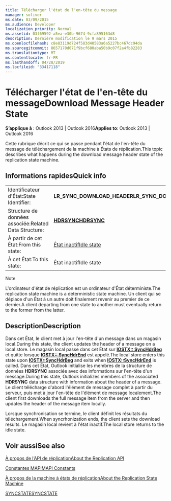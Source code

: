```yaml
---
title: Télécharger l'état de l'en-tête du message
manager: soliver
ms.date: 03/09/2015
ms.audience: Developer
localization_priority: Normal
ms.assetid: 03f69592-a5ea-e30b-9674-9cfa895163d8
description: Dernière modification le 9 mars 2015
ms.openlocfilehash: c8e83119d724f583d40583a6a5227bc467dc94da
ms.sourcegitcommit: 8657170d071f9bcf680aba50b9c07f2a4fb82283
ms.translationtype: MT
ms.contentlocale: fr-FR
ms.lasthandoff: 04/28/2019
ms.locfileid: "33417118"
---
```

# <a name="download-message-header-state"></a><span data-ttu-id="2059e-103">Télécharger l'état de l'en-tête du message</span><span class="sxs-lookup"><span data-stu-id="2059e-103">Download Message Header State</span></span>

  
  
<span data-ttu-id="2059e-104">**S’applique à** : Outlook 2013 | Outlook 2016</span><span class="sxs-lookup"><span data-stu-id="2059e-104">**Applies to**: Outlook 2013 | Outlook 2016</span></span> 
  
 <span data-ttu-id="2059e-105">Cette rubrique décrit ce qui se passe pendant l'état de l'en-tête du message de téléchargement de la machine à États de réplication.</span><span class="sxs-lookup"><span data-stu-id="2059e-105">This topic describes what happens during the download message header state of the replication state machine.</span></span> 
  
## <a name="quick-info"></a><span data-ttu-id="2059e-106">Informations rapides</span><span class="sxs-lookup"><span data-stu-id="2059e-106">Quick info</span></span>

|||
|:-----|:-----|
|<span data-ttu-id="2059e-107">Identificateur d'État:</span><span class="sxs-lookup"><span data-stu-id="2059e-107">State Identifier:</span></span>  <br/> |<span data-ttu-id="2059e-108">**LR_SYNC_DOWNLOAD_HEADER**</span><span class="sxs-lookup"><span data-stu-id="2059e-108">**LR_SYNC_DOWNLOAD_HEADER**</span></span> <br/> |
|<span data-ttu-id="2059e-109">Structure de données associée:</span><span class="sxs-lookup"><span data-stu-id="2059e-109">Related Data Structure:</span></span>  <br/> |<span data-ttu-id="2059e-110">**[HDRSYNC](hdrsync.md)**</span><span class="sxs-lookup"><span data-stu-id="2059e-110">**[HDRSYNC](hdrsync.md)**</span></span> <br/> |
|<span data-ttu-id="2059e-111">À partir de cet État:</span><span class="sxs-lookup"><span data-stu-id="2059e-111">From this state:</span></span>  <br/> |[<span data-ttu-id="2059e-112">État inactif</span><span class="sxs-lookup"><span data-stu-id="2059e-112">Idle state</span></span>](idle-state.md) <br/> |
|<span data-ttu-id="2059e-113">À cet État:</span><span class="sxs-lookup"><span data-stu-id="2059e-113">To this state:</span></span>  <br/> |<span data-ttu-id="2059e-114">État inactif</span><span class="sxs-lookup"><span data-stu-id="2059e-114">Idle state</span></span>  <br/> |
   
> [!NOTE]
> <span data-ttu-id="2059e-115">L'ordinateur d'état de réplication est un ordinateur d'État déterministe.</span><span class="sxs-lookup"><span data-stu-id="2059e-115">The replication state machine is a deterministic state machine.</span></span> <span data-ttu-id="2059e-116">Un client qui se déplace d'un État à un autre doit finalement revenir au premier de ce dernier.</span><span class="sxs-lookup"><span data-stu-id="2059e-116">A client departing from one state to another must eventually return to the former from the latter.</span></span> 
  
## <a name="description"></a><span data-ttu-id="2059e-117">Description</span><span class="sxs-lookup"><span data-stu-id="2059e-117">Description</span></span>

<span data-ttu-id="2059e-118">Dans cet État, le client met à jour l'en-tête d'un message dans un magasin local.</span><span class="sxs-lookup"><span data-stu-id="2059e-118">During this state, the client updates the header of a message on a local store.</span></span> <span data-ttu-id="2059e-119">Le magasin local passe dans cet État sur **[IOSTX:: SyncHdrBeg](iostx-synchdrbeg.md)** et quitte lorsque **[IOSTX:: SyncHdrEnd](iostx-synchdrend.md)** est appelé.</span><span class="sxs-lookup"><span data-stu-id="2059e-119">The local store enters this state upon **[IOSTX::SyncHdrBeg](iostx-synchdrbeg.md)** and exits when **[IOSTX::SyncHdrEnd](iostx-synchdrend.md)** is called.</span></span> <span data-ttu-id="2059e-120">Dans cet État, Outlook initialise les membres de la structure de données **HDRSYNC** associée avec des informations sur l'en-tête d'un message.</span><span class="sxs-lookup"><span data-stu-id="2059e-120">During this state, Outlook initializes members of the associated **HDRSYNC** data structure with information about the header of a message.</span></span> <span data-ttu-id="2059e-121">Le client télécharge d'abord l'élément de message complet à partir du serveur, puis met à jour l'en-tête de l'élément de message localement.</span><span class="sxs-lookup"><span data-stu-id="2059e-121">The client first downloads the full message item from the server and then updates the header of the message item locally.</span></span> 
  
<span data-ttu-id="2059e-122">Lorsque synchronisation se termine, le client définit les résultats du téléchargement.</span><span class="sxs-lookup"><span data-stu-id="2059e-122">When syncrhonization ends, the client sets the download results.</span></span> <span data-ttu-id="2059e-123">Le magasin local revient à l'état inactif.</span><span class="sxs-lookup"><span data-stu-id="2059e-123">The local store returns to the idle state.</span></span>
  
## <a name="see-also"></a><span data-ttu-id="2059e-124">Voir aussi</span><span class="sxs-lookup"><span data-stu-id="2059e-124">See also</span></span>



[<span data-ttu-id="2059e-125">À propos de l’API de réplication</span><span class="sxs-lookup"><span data-stu-id="2059e-125">About the Replication API</span></span>](about-the-replication-api.md)
  
[<span data-ttu-id="2059e-126">Constantes MAPI</span><span class="sxs-lookup"><span data-stu-id="2059e-126">MAPI Constants</span></span>](mapi-constants.md)
  
[<span data-ttu-id="2059e-127">À propos de la machine à états de réplication</span><span class="sxs-lookup"><span data-stu-id="2059e-127">About the Replication State Machine</span></span>](about-the-replication-state-machine.md)
  
[<span data-ttu-id="2059e-128">SYNCSTATE</span><span class="sxs-lookup"><span data-stu-id="2059e-128">SYNCSTATE</span></span>](syncstate.md)

